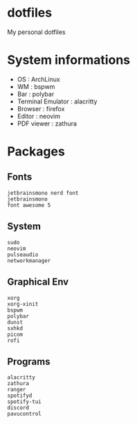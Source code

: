 # dotfiles
My personal dotfiles

# System informations
- OS : ArchLinux
- WM : bspwm
- Bar : polybar
- Terminal Emulator : alacritty
- Browser : firefox
- Editor : neovim
- PDF viewer : zathura

# Packages
## Fonts
```
jetbrainsmono nerd font
jetbrainsmono
font awesome 5
```

## System
```
sudo
neovim
pulseaudio
networkmanager
```

## Graphical Env
```
xorg
xorg-xinit
bspwm
polybar
dunst
sxhkd
picom
rofi
```

## Programs
```
alacritty
zathura
ranger
spotifyd
spotify-tui
discord
pavucontrol
```
